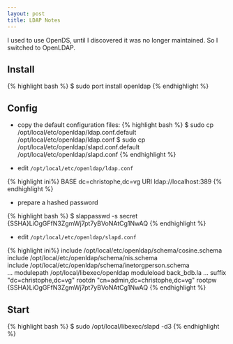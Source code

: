```yaml
---
layout: post
title: LDAP Notes
---
```


I used to use OpenDS, until I discovered it was no longer maintained. So I switched to OpenLDAP.

## Install

{% highlight bash %}
$ sudo port install openldap
{% endhighlight %}

## Config

* copy the default configuration files:
{% highlight bash %}
$ sudo cp /opt/local/etc/openldap/ldap.conf.default /opt/local/etc/openldap/ldap.conf
$ sudo cp /opt/local/etc/openldap/slapd.conf.default /opt/local/etc/openldap/slapd.conf
{% endhighlight %}

* edit `/opt/local/etc/openldap/ldap.conf`

{% highlight ini%}
BASE dc=christophe,dc=vg
URI ldap://localhost:389
{% endhighlight %}

* prepare a hashed password

{% highlight bash %}
$ slappasswd -s secret
{SSHA}LiOgGFfN3ZgmWj7pt7yBVoNAtCg1NwAQ
{% endhighlight %}

* edit `/opt/local/etc/openldap/slapd.conf`

{% highlight ini%}
include   /opt/local/etc/openldap/schema/cosine.schema  
include   /opt/local/etc/openldap/schema/nis.schema  
include   /opt/local/etc/openldap/schema/inetorgperson.schema  
...
modulepath	/opt/local/libexec/openldap
moduleload	back_bdb.la
...
suffix		"dc=christophe,dc=vg"
rootdn		"cn=admin,dc=christophe,dc=vg"
rootpw		{SSHA}LiOgGFfN3ZgmWj7pt7yBVoNAtCg1NwAQ
{% endhighlight %}

## Start

{% highlight bash %}
$ sudo /opt/local/libexec/slapd -d3
{% endhighlight %}

